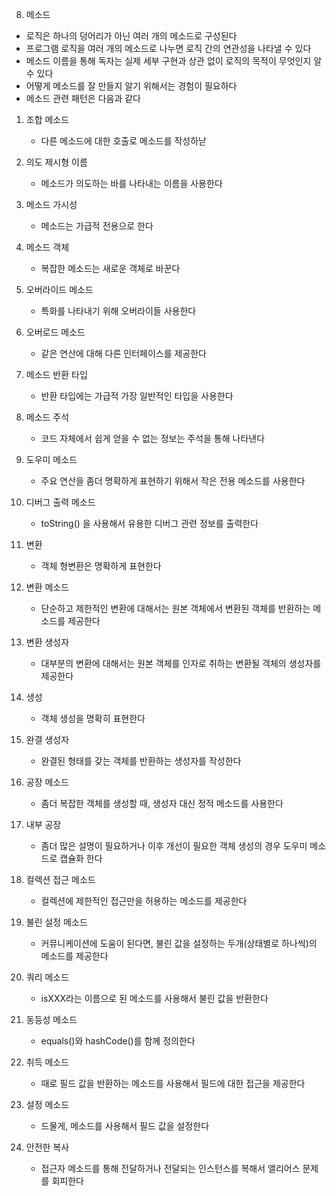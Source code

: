 8. 메소드
- 로직은 하나의 덩어리가 아닌 여러 개의 메소드로 구성된다
- 프로그램 로직을 여러 개의 메소드로 나누면 로직 간의 연관성을 나타낼 수 있다
- 메소드 이름을 통해 독자는 실제 세부 구현과 상관 없이 로직의 목적이 무엇인지 알 수 있다
- 어떻게 메소드를 잘 만들지 알기 위해서는 경험이 필요하다
- 메소드 관련 패턴은 다음과 같다

1. 조합 메소드 
    - 다른 메소드에 대한 호출로 메소드를 작성하낟

2. 의도 제시형 이름
    - 메소드가 의도하는 바를 나타내는 이름을 사용한다

3. 메소드 가시성
    - 메소드는 가급적 전용으로 한다

4. 메소드 객체
    - 복잡한 메소드는 새로운 객체로 바꾼다

5. 오버라이드 메소드
    - 특화를 나타내기 위해 오버라이들 사용한다

6. 오버로드 메소드
    - 같은 연산에 대해 다른 인터페이스를 제공한다

7. 메소드 반환 타입
    - 반환 타입에는 가급적 가장 일반적인 타입을 사용한다

8. 메소드 주석
    - 코드 자체에서 쉽게 얻을 수 없는 정보는 주석을 통해 나타낸다

9. 도우미 메소드
    - 주요 연산을 좀더 명확하게 표현하기 위해서 작은 전용 메소드를 사용한다

10. 디버그 출력 메소드
    - toString() 을 사용해서 유용한 디버그 관련 정보를 출력한다

11. 변환
    - 객체 형변환은 명확하게 표현한다

12. 변환 메소드
    - 단순하고 제한적인 변환에 대해서는 원본 객체에서 변환된 객체를 반환하는 메소드를 제공한다

13. 변환 생성자
    - 대부분의 변환에 대해서는 원본 객체를 인자로 취하는 변환될 객체의 생성자를 제공한다

14. 생성
    - 객체 생성을 명확히 표현한다

15. 완결 생성자
    - 완결된 형태를 갖는 객체를 반환하는 생성자를 작성한다

16. 공장 메소드
    - 좀더 복잡한 객체를 생성할 때, 생성자 대신 정적 메소드를 사용한다

17. 내부 공장
    - 좀더 많은 설명이 필요하거나 이후 개선이 필요한 객체 생성의 경우 도우미 메소드로 캡슐화 한다

18. 컬렉션 접근 메소드
    - 컬렉션에 제한적인 접근만을 허용하는 메소드를 제공한다

19. 불린 설정 메소드
    - 커뮤니케이션에 도움이 된다면, 불린 값을 설정하는 두개(상태별로 하나씩)의 메소드를 제공한다

20. 쿼리 메소드
    - isXXX라는 이름으로 된 메소드를 사용해서 불린 값을 반환한다

21. 동등성 메소드
    - equals()와 hashCode()를 함께 정의한다

22. 취득 메소드
    - 때로 필드 값을 반환하는 메소드를 사용해서 필드에 대한 접근을 제공한다

23. 설정 메소드
    - 드물게, 메소드를 사용해서 필드 값을 설정한다

24. 안전한 복사
    - 접근자 메소드를 통해 전달하거나 전달되는 인스턴스를 복해서 앨리어스 문제를 회피한다
    